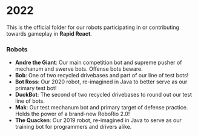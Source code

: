 # 2022
This is the official folder for our robots participating in or contributing towards gameplay in **Rapid React**.

### Robots ###
- **Andre the Giant**: Our main competition bot and supreme pusher of mechanum and swerve bots. Offense bots beware.
- **Bob**: One of two recycled drivebases and part of our line of test bots!
- **Bot Ross**: Our 2020 robot, re-imagined in Java to better serve as our primary test bot!
- **DuckBot**: The second of two recycled drivebases to round out our test line of bots.
- **Mak**: Our test mechanum bot and primary target of defense practice. Holds the power of a brand-new RoboRio 2.0!
- **The Quacken**: Our 2019 robot, re-imagined in Java to serve as our training bot for programmers and drivers alike. 